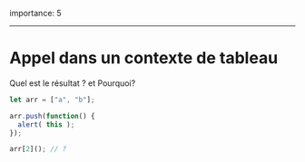 importance: 5 

---

# Appel dans un contexte de tableau

Quel est le résultat ? et Pourquoi?

```js
let arr = ["a", "b"];

arr.push(function() {
  alert( this );
});

arr[2](); // ?
```

